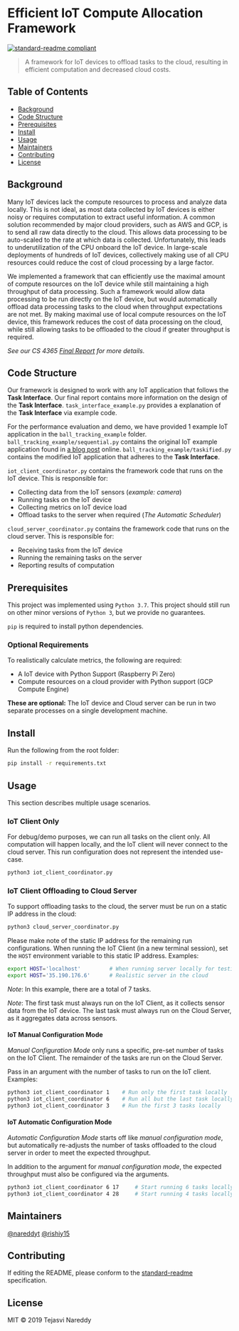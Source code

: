 # Efficient IoT Compute Allocation Framework

[![standard-readme compliant](https://img.shields.io/badge/standard--readme-OK-green.svg?style=flat-square)](https://github.com/RichardLitt/standard-readme)

> A framework for IoT devices to offload tasks to the cloud, resulting in efficient computation and decreased cloud costs.

## Table of Contents

- [Background](#background)
- [Code Structure](#code-structure)
- [Prerequisites](#prerequisites)
- [Install](#install)
- [Usage](#usage)
- [Maintainers](#maintainers)
- [Contributing](#contributing)
- [License](#license)

## Background

Many IoT devices lack the compute resources to process and analyze data locally. This is not ideal, as most data collected by IoT devices is either noisy or requires computation to extract useful information. A common solution recommended by major cloud providers, such as AWS and GCP, is to send all raw data directly to the cloud. This allows data processing to be auto-scaled to the rate at which data is collected. Unfortunately, this leads to underutilization of the CPU onboard the IoT device. In large-scale deployments of hundreds of IoT devices, collectively making use of all CPU resources could reduce the cost of cloud processing by a large factor.

We implemented a framework that can efficiently use the maximal amount of compute resources on the IoT device while still maintaining a high throughput of data processing. Such a framework would allow data processing to be run directly on the IoT device, but would automatically offload data processing tasks to the cloud when throughput expectations are not met. By making maximal use of local compute resources on the IoT device, this framework reduces the cost of data processing on the cloud, while still allowing tasks to be offloaded to the cloud if greater throughput is required.

_See our CS 4365 [Final Report](https://docs.google.com/document/d/1Dh7aKAofPXTKovecV3e-9cyr0K4ERvkXMdTNScChcp8/edit?usp=sharing) for more details._

## Code Structure

Our framework is designed to work with any IoT application that follows the **Task Interface**.
Our final report contains more information on the design of the **Task Interface**.
`task_interface_example.py` provides a explanation of the **Task Interface** via example code.

For the performance evaluation and demo, we have provided 1 example IoT application in the `ball_tracking_example` folder.
`ball_tracking_example/sequential.py` contains the original IoT example application found in [a blog post](https://www.pyimagesearch.com/2015/09/14/ball-tracking-with-opencv/) online.
`ball_tracking_example/taskified.py` contains the modified IoT application that adheres to the **Task Interface**.

`iot_client_coordinator.py` contains the framework code that runs on the IoT device. This is responsible for:

- Collecting data from the IoT sensors (_example: camera_)
- Running tasks on the IoT device
- Collecting metrics on IoT device load
- Offload tasks to the server when required (_The Automatic Scheduler_)

`cloud_server_coordinator.py` contains the framework code that runs on the cloud server. This is responsible for:

- Receiving tasks from the IoT device
- Running the remaining tasks on the server
- Reporting results of computation

## Prerequisites

This project was implemented using `Python 3.7`.
This project should still run on other minor versions of `Python 3`, but we provide no guarantees.

`pip` is required to install python dependencies.

### Optional Requirements

To realistically calculate metrics, the following are required:
- A IoT device with Python Support (Raspberry Pi Zero)
- Compute resources on a cloud provider with Python support (GCP Compute Engine)

**These are optional:** The IoT device and Cloud server can be run in two separate processes on a single development machine.

## Install

Run the following from the root folder:

```bash
pip install -r requirements.txt 
```

## Usage

This section describes multiple usage scenarios.

### IoT Client Only

For debug/demo purposes, we can run all tasks on the client only. 
All computation will happen locally, and the IoT client will never connect to the cloud server.
This run configuration does not represent the intended use-case.

```bash
python3 iot_client_coordinator.py
```

### IoT Client Offloading to Cloud Server

To support offloading tasks to the cloud, the server must be run on a static IP address in the cloud:

```bash
python3 cloud_server_coordinator.py
```

Please make note of the static IP address for the remaining run configurations.
When running the IoT Client (in a new terminal session), 
set the `HOST` environment variable to this static IP address. Examples:

```bash
export HOST='localhost'         # When running server locally for testing
export HOST='35.190.176.6'      # Realistic server in the cloud
```

_Note_: In this example, there are a total of 7 tasks.

_Note_:
The first task must always run on the IoT Client, as it collects sensor data from the IoT device.
The last task must always run on the Cloud Server, as it aggregates data across sensors.

#### IoT Manual Configuration Mode

_Manual Configuration Mode_ only runs a specific, pre-set number of tasks on the IoT Client.
The remainder of the tasks are run on the Cloud Server.

Pass in an argument with the number of tasks to run on the IoT client. Examples:

```bash
python3 iot_client_coordinator 1    # Run only the first task locally
python3 iot_client_coordinator 6    # Run all but the last task locally
python3 iot_client_coordinator 3    # Run the first 3 tasks locally
```

#### IoT Automatic Configuration Mode

_Automatic Configuration Mode_ starts off like _manual configuration mode_,
but automatically re-adjusts the number of tasks offloaded to the cloud server
in order to meet the expected throughput.

In addition to the argument for _manual configuration mode_,
the expected throughput must also be configured via the arguments.

```bash
python3 iot_client_coordinator 6 17     # Start running 6 tasks locally, but re-adjust to meet 17 FPS
python3 iot_client_coordinator 4 28     # Start running 4 tasks locally, but re-adjust to meet 28 FPS
```

## Maintainers

[@nareddyt](https://github.com/nareddyt)
[@rishiy15](https://github.com/rishiy15)

## Contributing

If editing the README, please conform to the [standard-readme](https://github.com/RichardLitt/standard-readme) specification.

## License

MIT © 2019 Tejasvi Nareddy
